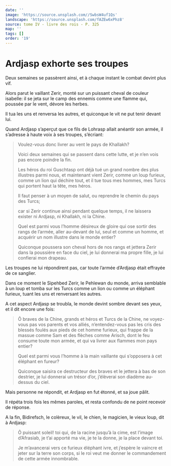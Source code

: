 ```yaml
---
date: ''
image: 'https://source.unsplash.com//SwbsW4uf1Qs'
landscape: 'https://source.unsplash.com/fAZEw6xPhz8'
source: tome IV - livre des rois - P. 325
map: ''
tags: []
order: '19'
---
```


# Ardjasp exhorte ses troupes

Deux semaines se passèrent ainsi, et à chaque instant le combat devint plus vif.

Alors parut le vaillant Zerir, monté sur un puissant cheval de couleur isabelle: il se jeta sur le camp des ennemis comme une flamme qui, poussée par le vent, dévore les herbes.

Il tua les uns et renversa les autres, et quiconque le vit ne put tenir devant lui.

Quand Ardjasp s’aperçut que ce fils de Lohrasp allait anéantir son armée, il s’adresse à haute voix à ses troupes, s’écriant:

> Voulez-vous donc livrer au vent le pays de Khallakh?
>
> Voici deux semaines qui se passent dans cette lutte, et je n’en vois pas encore poindre la fin.
>
> Les héros du roi Guschtasp ont déjà tué un grand nombre des plus illustres parmi nous, et maintenant vient Zerir, comme un loup furieux, comme un lion qui déchire tout, et il tue tous mes hommes, mes Turcs qui portent haut la tête, mes héros.
>
> Il faut penser à un moyen de salut, ou reprendre le chemin du pays des Turcs;
>
> car si Zerir continue ainsi pendant quelque temps, il ne laissera exister ni Ardjasp, ni Khallakh, ni la Chine.
>
> Quel est parmi vous l’homme désireux de gloire qui ose sortir des rangs de l’armée, aller au-devant de lui, seul et comme un homme, et acquérir un nom illustre dans le monde entier?
>
> Quiconque poussera son cheval hors de nos rangs et jettera Zerir dans la poussière en face du ciel, je lui donnerai ma propre fille, je lui confierai mon drapeau.

Les troupes ne lui répondirent pas, car toute l’armée d’Ardjasp était effrayée de ce sanglier.

Dans ce moment le Sipehbed Zerir, le Pehlewan du monde, arriva semblable à un loup et tomba sur les Turcs comme un lion ou comme un éléphant furieux, tuant les uns et renversant les autres.

A cet aspect Ardjasp se troubla, le monde devint sombre devant ses yeux, et il dit encore une fois:

> Ô braves de la Chine, grands et héros et Turcs de la Chine, ne voyez-vous pas vos parents et vos alliés, n’entendez-vous pas les cris des blessés foulés aux pieds de cet homme furieux, qui frappe de la massue comme Sam et des flèches comme Arisch, dont le feu consume toute mon armée, et qui va livrer aux flammes mon pays entier?
>
> Quel est parmi vous l’homme à la main vaillante qui s’opposera à cet éléphant en fureur?
>
> Quiconque saisira ce destructeur des braves et le jettera à bas de son destrier, je lui donnerai un trésor d’or, j’élèverai son diadème au-dessus du ciel.

Mais personne ne répondit, et Ardjasp en fut étonné, et sa joue pâlit.

Il répéta trois fois les mêmes paroles, et resta confondu de ne point recevoir de réponse.

A la fin, Bidirefsch, le colèreux, le vil, le chien, le magicien, le vieux loup, dit à Ardjasp:

> Ô puissant soleil! toi qui, de la racine jusqu’à la cime, est l’image d’Afrasiab, je t’ai apporté ma vie, je te la donne, je la place devant toi.
>
> Je m’avancerai vers ce furieux éléphant ivre, et j’espère le vaincre et jeter sur la terre son corps, si le roi veut me donner le commandement de cette armée innombrable.
